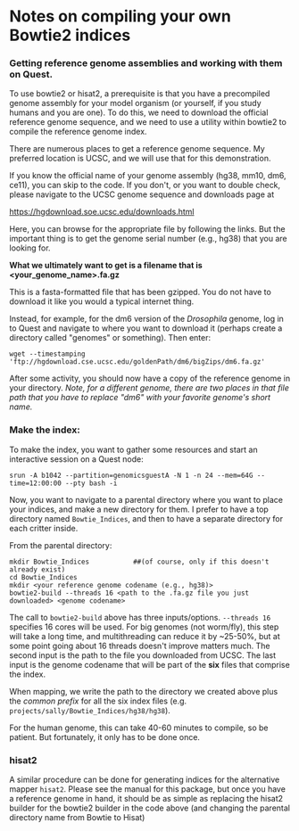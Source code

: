 # Notes on compiling your own Bowtie2 indices
### Getting reference genome assemblies and working with them on Quest.

To use bowtie2 or hisat2, a prerequisite is that you have a precompiled genome assembly for your model organism (or yourself, if you study humans and you are one). To do this, we need to download the official reference genome sequence, and we need to use a utility within bowtie2 to compile the reference genome index.

There are numerous places to get a reference genome sequence. My preferred location is UCSC, and we will use that for this demonstration.

If you know the official name of your genome assembly (hg38, mm10, dm6, ce11), you can skip to the code. If you don't, or you want to double check, please navigate to the UCSC genome sequence and downloads page at

https://hgdownload.soe.ucsc.edu/downloads.html

Here, you can browse for the appropriate file by following the links. But the important thing is to get the genome serial number (e.g., hg38) that you are looking for.

**What we ultimately want to get is a filename that is <your_genome_name>.fa.gz**

This is a fasta-formatted file that has been gzipped. You do not have to download it like you would a typical internet thing.

Instead, for example, for the dm6 version of the _Drosophila_ genome, log in to Quest and navigate to where you want to download it (perhaps create a directory called "genomes" or something). Then enter:

```
wget --timestamping 'ftp://hgdownload.cse.ucsc.edu/goldenPath/dm6/bigZips/dm6.fa.gz'
```

After some activity, you should now have a copy of the reference genome in your directory. _Note, for a different genome, there are two places in that file path that you have to replace "dm6" with your favorite genome's short name._

### Make the index:

To make the index, you want to gather some resources and start an interactive session on a Quest node:

```
srun -A b1042 --partition=genomicsguestA -N 1 -n 24 --mem=64G --time=12:00:00 --pty bash -i
```

Now, you want to navigate to a parental directory where you want to place your indices, and make a new directory for them. I prefer to have a top directory named `Bowtie_Indices`, and then to have a separate directory for each critter inside.

From the parental directory:

```
mkdir Bowtie_Indices           ##(of course, only if this doesn't already exist)
cd Bowtie_Indices
mkdir <your reference genome codename (e.g., hg38)>
bowtie2-build --threads 16 <path to the .fa.gz file you just downloaded> <genome codename>
```

The call to `bowtie2-build` above has three inputs/options. `--threads 16` specifies 16 cores will be used. For big genomes (not worm/fly), this step will take a long time, and multithreading can reduce it by ~25-50%, but at some point going about 16 threads doesn't improve matters much. The second input is the path to the file you downloaded from UCSC. The last input is the genome codename that will be part of the **six** files that comprise the index.

When mapping, we write the path to the directory we created above plus the *common prefix* for all the six index files (e.g. `projects/sally/Bowtie_Indices/hg38/hg38`).

For the human genome, this can take 40-60 minutes to compile, so be patient. But fortunately, it only has to be done once.

### hisat2

A similar procedure can be done for generating indices for the alternative mapper `hisat2`. Please see the manual for this package, but once you have a reference genome in hand, it should be as simple as replacing the hisat2 builder for the bowtie2 builder in the code above (and changing the parental directory name from Bowtie to Hisat)
